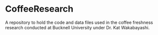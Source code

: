 # CoffeeResearch
A repository to hold the code and data files used in the coffee freshness research conducted at Bucknell University under Dr. Kat Wakabayashi.
